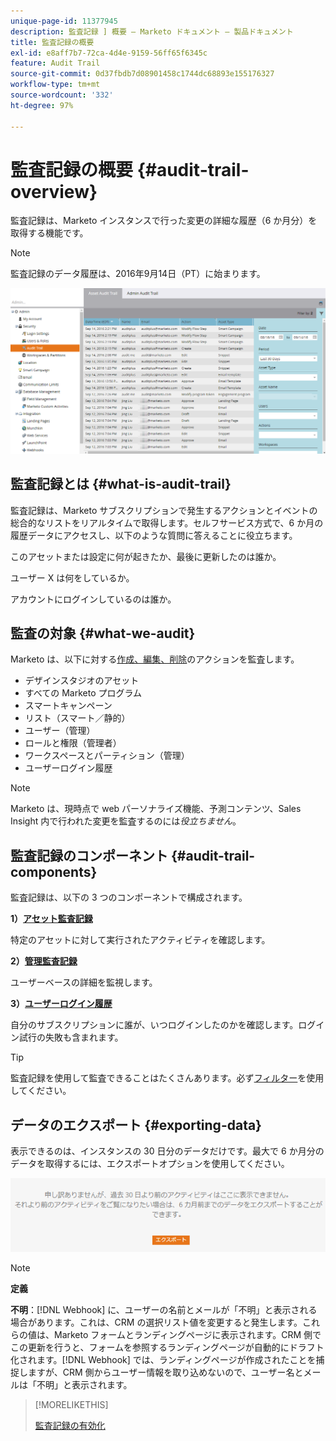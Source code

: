 ```yaml
---
unique-page-id: 11377945
description: 監査記録 ] 概要 – Marketo ドキュメント – 製品ドキュメント
title: 監査記録の概要
exl-id: e8aff7b7-72ca-4d4e-9159-56ff65f6345c
feature: Audit Trail
source-git-commit: 0d37fbdb7d08901458c1744dc68893e155176327
workflow-type: tm+mt
source-wordcount: '332'
ht-degree: 97%

---
```


# 監査記録の概要 {#audit-trail-overview}

監査記録は、Marketo インスタンスで行った変更の詳細な履歴（6 か月分）を取得する機能です。

>[!NOTE]
>
>監査記録のデータ履歴は、2016年9月14日（PT）に始まります。

![](assets/audit-trail-overview-1.png)

## 監査記録とは {#what-is-audit-trail}

監査記録は、Marketo サブスクリプションで発生するアクションとイベントの総合的なリストをリアルタイムで取得します。セルフサービス方式で、6 か月の履歴データにアクセスし、以下のような質問に答えることに役立ちます。

このアセットまたは設定に何が起きたか、最後に更新したのは誰か。

ユーザー X は何をしているか。

アカウントにログインしているのは誰か。

## 監査の対象 {#what-we-audit}

Marketo は、以下に対する[作成、編集、削除](/help/marketo/product-docs/administration/audit-trail/change-details-in-audit-trail.md)のアクションを監査します。

* デザインスタジオのアセット
* すべての Marketo プログラム
* スマートキャンペーン
* リスト（スマート／静的）
* ユーザー（管理）
* ロールと権限（管理者）
* ワークスペースとパーティション（管理）
* ユーザーログイン履歴

>[!NOTE]
>
>Marketo は、現時点で web パーソナライズ機能、予測コンテンツ、Sales Insight 内で行われた変更を監査するのには&#x200B;_役立ちません_。

## 監査記録のコンポーネント {#audit-trail-components}

監査記録は、以下の 3 つのコンポーネントで構成されます。

**1）[アセット監査記録](/help/marketo/product-docs/administration/audit-trail/change-details-in-audit-trail.md#asset-audit-trail)**

特定のアセットに対して実行されたアクティビティを確認します。

**2）[管理監査記録](/help/marketo/product-docs/administration/audit-trail/change-details-in-audit-trail.md#admin-audit-trail)**

ユーザーベースの詳細を監視します。

**3）[ユーザーログイン履歴](/help/marketo/product-docs/administration/audit-trail/user-login-history.md)**

自分のサブスクリプションに誰が、いつログインしたのかを確認します。ログイン試行の失敗も含まれます。

>[!TIP]
>
>監査記録を使用して監査できることはたくさんあります。必ず[フィルター](/help/marketo/product-docs/administration/audit-trail/filtering-in-audit-trail.md)を使用してください。

## データのエクスポート {#exporting-data}

表示できるのは、インスタンスの 30 日分のデータだけです。最大で 6 か月分のデータを取得するには、エクスポートオプションを使用してください。

![](assets/two.png)

>[!NOTE]
>
>**定義**
>
>**不明**：[!DNL Webhook] に、ユーザーの名前とメールが「不明」と表示される場合があります。これは、CRM の選択リスト値を変更すると発生します。これらの値は、Marketo フォームとランディングページに表示されます。CRM 側でこの更新を行うと、フォームを参照するランディングページが自動的にドラフト化されます。[!DNL Webhook] では、ランディングページが作成されたことを捕捉しますが、CRM 側からユーザー情報を取り込めないので、ユーザー名とメールは「不明」と表示されます。

>[!MORELIKETHIS]
>
>[監査記録の有効化](/help/marketo/product-docs/administration/audit-trail/enable-audit-trail.md)
